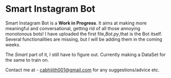 <h1>Smart Instagram Bot</h1>

Smart Instagram Bot is a <b>Work in Progress</b>. It aims at making more meaningful and conversational, getting rid of all those annoying monotonous bots! I have uploaded the first file,<i>Bot.py</i>,that is the Bot itself. Several functionalities are missing, but I will be adding them in the coming weeks.

The <i>Smart</i> part of it, I still have to figure out. Currently making a DataSet for the same to train on.

Contact me at - cabhijith001@gmail.com for any suggestions/advice etc.
